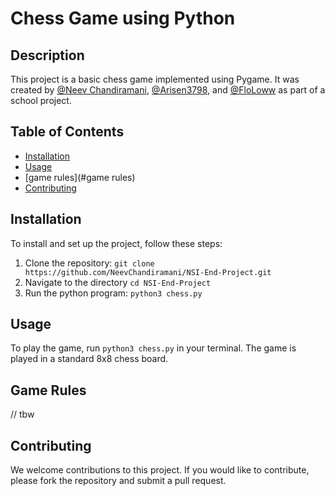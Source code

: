 # Chess Game using Python

## Description
This project is a basic chess game implemented using Pygame. It was created by [@Neev Chandiramani](https://github.com/neevchandiramani), [@Arisen3798](https://github.com/Arisen3798), and [@FloLoww](https://github.com/FloLoww) as part of a school project.

## Table of Contents
- [Installation](#installation)
- [Usage](#usage)
- [game rules](#game rules)
- [Contributing](#contributing)

## Installation
To install and set up the project, follow these steps:

1. Clone the repository: `git clone https://github.com/NeevChandiramani/NSI-End-Project.git`
2. Navigate to the directory `cd NSI-End-Project`
3. Run the python program: `python3 chess.py`

## Usage
To play the game, run `python3 chess.py` in your terminal. The game is played in a standard 8x8 chess board.

## Game Rules
// tbw

## Contributing
We welcome contributions to this project. If you would like to contribute, please fork the repository and submit a pull request.
